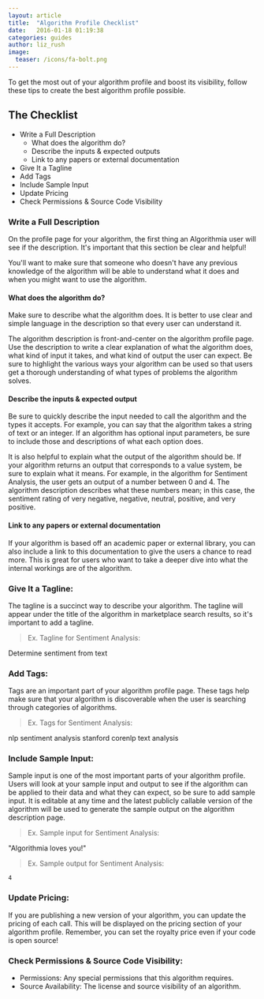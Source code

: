 ```yaml
---
layout: article
title:  "Algorithm Profile Checklist"
date:   2016-01-18 01:19:38
categories: guides 
author: liz_rush
image:
  teaser: /icons/fa-bolt.png
---
```


To get the most out of your algorithm profile and boost its visibility, follow these tips to create the best algorithm profile possible.

## The Checklist

* Write a Full Description
  * What does the algorithm do?
  * Describe the inputs & expected outputs
  * Link to any papers or external documentation
* Give It a Tagline 
* Add Tags
* Include Sample Input
* Update Pricing
* Check Permissions & Source Code Visibility


### Write a Full Description

On the profile page for your algorithm, the first thing an Algorithmia user will see if the description. It's important that this section be clear and helpful!

You'll want to make sure that someone who doesn't have any previous knowledge of the algorithm will be able to understand what it does and when you might want to use the algorithm.

#### What does the algorithm do?

Make sure to describe what the algorithm does. It is better to use clear and simple language in the description so that every user can understand it. 

The algorithm description is front-and-center on the algorithm profile page. Use the description to write a clear explanation of what the algorithm does, what kind of input it takes, and what kind of output the user can expect. Be sure to highlight the various ways your algorithm can be used so that users get a thorough understanding of what types of problems the algorithm solves.

#### Describe the inputs & expected output

Be sure to quickly describe the input needed to call the algorithm and the types it accepts. For example, you can say that the algorithm takes a string of text or an integer. If an algorithm has optional input parameters, be sure to include those and descriptions of what each option does.

It is also helpful to explain what the output of the algorithm should be. If your algorithm returns an output that corresponds to a value system, be sure to explain what it means. For example, in the algorithm for Sentiment Analysis, the user gets an output of a number between 0 and 4. The algorithm description describes what these numbers mean; in this case, the sentiment rating of very negative, negative, neutral, positive, and very positive. 

#### Link to any papers or external documentation

If your algorithm is based off an academic paper or external library, you can also include a link to this documentation to give the users a chance to read more. This is great for users who want to take a deeper dive into what the internal workings are of the algorithm.

### Give It a Tagline:

The tagline is a succinct way to describe your algorithm. The tagline will appear under the title of the algorithm in marketplace search results, so it's important to add a tagline. 

> Ex. Tagline for Sentiment Analysis:

Determine sentiment from text

### Add Tags:

Tags are an important part of your algorithm profile page. These tags help make sure that your algorithm is discoverable when the user is searching through categories of algorithms. 

> Ex. Tags for Sentiment Analysis:

nlp
sentiment analysis
stanford corenlp
text analysis

### Include Sample Input:

Sample input is one of the most important parts of your algorithm profile. Users will look at your sample input and output to see if the algorithm can be applied to their data and what they can expect, so be sure to add sample input. It is editable at any time and the latest publicly callable version of the algorithm will be used to generate the sample output on the algorithm description page.

> Ex. Sample input for Sentiment Analysis:

"Algorithmia loves you!"

> Ex. Sample output for Sentiment Analysis:

`4`

### Update Pricing:

If you are publishing a new version of your algorithm, you can update the pricing of each call. This will be displayed on the pricing section of your algorithm profile. Remember, you can set the royalty price even if your code is open source!

### Check Permissions & Source Code Visibility:

* Permissions: Any special permissions that this algorithm requires. 
* Source Availability: The license and source visibility of an algorithm. 
